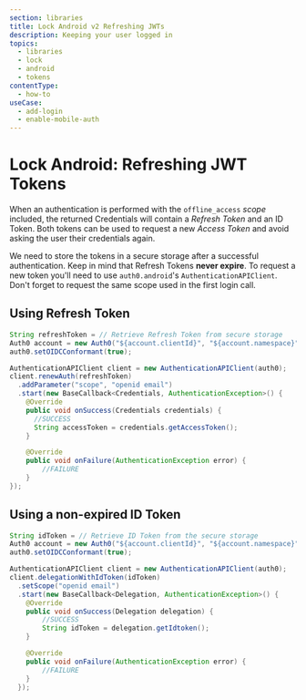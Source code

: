 ```yaml
---
section: libraries
title: Lock Android v2 Refreshing JWTs
description: Keeping your user logged in
topics:
  - libraries
  - lock
  - android
  - tokens
contentType:
  - how-to
useCase:
  - add-login
  - enable-mobile-auth
---
```

# Lock Android: Refreshing JWT Tokens

When an authentication is performed with the `offline_access` <dfn data-key="scope">scope</dfn> included, the returned Credentials will contain a <dfn data-key="refresh-token">Refresh Token</dfn> and an ID Token. Both tokens can be used to request a new <dfn data-key="access-token">Access Token</dfn> and avoid asking the user their credentials again.

We need to store the tokens in a secure storage after a successful authentication. Keep in mind that Refresh Tokens **never expire**. To request a new token you'll need to use `auth0.android`'s `AuthenticationAPIClient`. Don't forget to request the same scope used in the first login call.

## Using Refresh Token

```java
String refreshToken = // Retrieve Refresh Token from secure storage
Auth0 account = new Auth0("${account.clientId}", "${account.namespace}");
auth0.setOIDCConformant(true);

AuthenticationAPIClient client = new AuthenticationAPIClient(auth0);
client.renewAuth(refreshToken)
  .addParameter("scope", "openid email")
  .start(new BaseCallback<Credentials, AuthenticationException>() {
    @Override
    public void onSuccess(Credentials credentials) {
      //SUCCESS
      String accessToken = credentials.getAccessToken();
    }

    @Override
    public void onFailure(AuthenticationException error) {
        //FAILURE
    }
});
```

## Using a non-expired ID Token

```java
String idToken = // Retrieve ID Token from the secure storage
Auth0 account = new Auth0("${account.clientId}", "${account.namespace}");
auth0.setOIDCConformant(true);

AuthenticationAPIClient client = new AuthenticationAPIClient(auth0);
client.delegationWithIdToken(idToken)
  .setScope("openid email")
  .start(new BaseCallback<Delegation, AuthenticationException>() {
    @Override
    public void onSuccess(Delegation delegation) {
        //SUCCESS
        String idToken = delegation.getIdtoken();
    }

    @Override
    public void onFailure(AuthenticationException error) {
        //FAILURE
    }
  });
```
